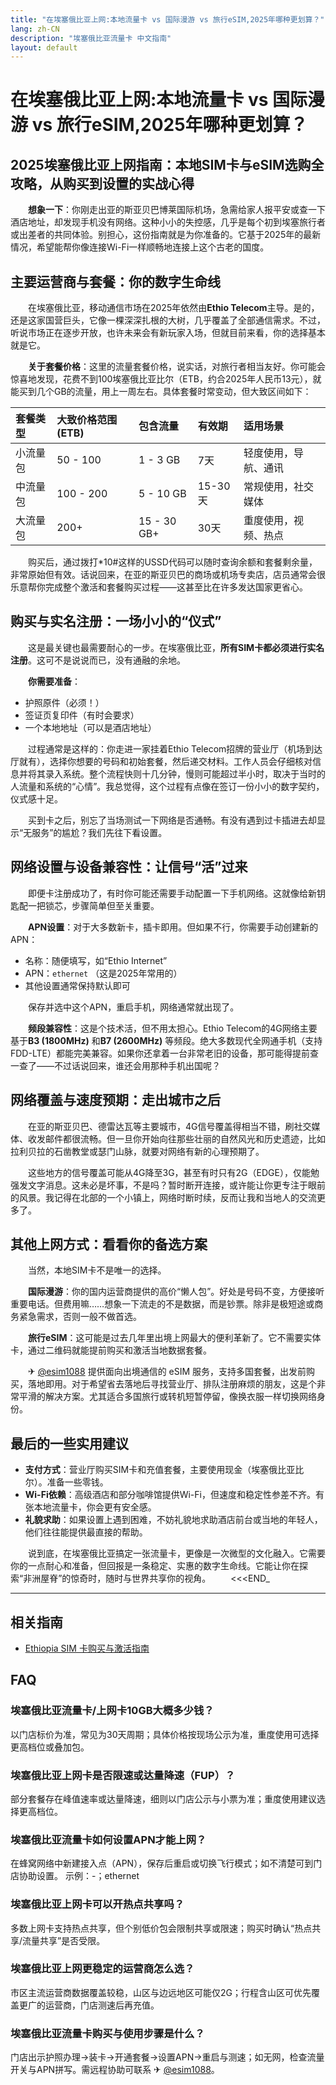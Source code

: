 ```yaml
---
title: "在埃塞俄比亚上网:本地流量卡 vs 国际漫游 vs 旅行eSIM,2025年哪种更划算？"
lang: zh-CN
description: "埃塞俄比亚流量卡 中文指南"
layout: default
---
```

# 在埃塞俄比亚上网:本地流量卡 vs 国际漫游 vs 旅行eSIM,2025年哪种更划算？

## 2025埃塞俄比亚上网指南：本地SIM卡与eSIM选购全攻略，从购买到设置的实战心得

　　**想象一下**：你刚走出亚的斯亚贝巴博莱国际机场，急需给家人报平安或查一下酒店地址，却发现手机没有网络。这种小小的失控感，几乎是每个初到埃塞旅行者或出差者的共同体验。别担心，这份指南就是为你准备的。它基于2025年的最新情况，希望能帮你像连接Wi-Fi一样顺畅地连接上这个古老的国度。

## 主要运营商与套餐：你的数字生命线

　　在埃塞俄比亚，移动通信市场在2025年依然由**Ethio Telecom**主导。是的，还是这家国营巨头，它像一棵深深扎根的大树，几乎覆盖了全部通信需求。不过，听说市场正在逐步开放，也许未来会有新玩家入场，但就目前来看，你的选择基本就是它。

　　**关于套餐价格**：这里的流量套餐价格，说实话，对旅行者相当友好。你可能会惊喜地发现，花费不到100埃塞俄比亚比尔（ETB，约合2025年人民币13元），就能买到几个GB的流量，用上一周左右。具体套餐时常变动，但大致区间如下：

| 套餐类型 | 大致价格范围 (ETB) | 包含流量 | 有效期 | 适用场景 |
| :--- | :--- | :--- | :--- | :--- |
| 小流量包 | 50 - 100 | 1 - 3 GB | 7天 | 轻度使用，导航、通讯 |
| 中流量包 | 100 - 200 | 5 - 10 GB | 15-30天 | 常规使用，社交媒体 |
| 大流量包 | 200+ | 15 - 30 GB+ | 30天 | 重度使用，视频、热点 |

　　购买后，通过拨打\*10#这样的USSD代码可以随时查询余额和套餐剩余量，非常原始但有效。话说回来，在亚的斯亚贝巴的商场或机场专卖店，店员通常会很乐意帮你完成整个激活和套餐购买过程——这甚至比在许多发达国家更省心。

## 购买与实名注册：一场小小的“仪式”

　　这是最关键也最需要耐心的一步。在埃塞俄比亚，**所有SIM卡都必须进行实名注册**。这可不是说说而已，没有通融的余地。

　　**你需要准备**：
-   护照原件（必须！）
-   签证页复印件（有时会要求）
-   一个本地地址（可以是酒店地址）

　　过程通常是这样的：你走进一家挂着Ethio Telecom招牌的营业厅（机场到达厅就有），选择你想要的号码和初始套餐，然后递交材料。工作人员会仔细核对信息并将其录入系统。整个流程快则十几分钟，慢则可能超过半小时，取决于当时的人流量和系统的“心情”。我总觉得，这个过程有点像在签订一份小小的数字契约，仪式感十足。

　　买到卡之后，别忘了当场测试一下网络是否通畅。有没有遇到过卡插进去却显示“无服务”的尴尬？我们先往下看设置。

## 网络设置与设备兼容性：让信号“活”过来

　　即便卡注册成功了，有时你可能还需要手动配置一下手机网络。这就像给新钥匙配一把锁芯，步骤简单但至关重要。

　　**APN设置**：对于大多数新卡，插卡即用。但如果不行，你需要手动创建新的APN：
-   名称：随便填写，如“Ethio Internet”
-   APN：`ethernet` （这是2025年常用的）
-   其他设置通常保持默认即可

　　保存并选中这个APN，重启手机，网络通常就出现了。

　　**频段兼容性**：这是个技术活，但不用太担心。Ethio Telecom的4G网络主要基于**B3 (1800MHz)** 和**B7 (2600MHz)** 等频段。绝大多数现代全网通手机（支持FDD-LTE）都能完美兼容。如果你还拿着一台非常老旧的设备，那可能得提前查一查了——不过话说回来，谁还会用那种手机出国呢？

## 网络覆盖与速度预期：走出城市之后

　　在亚的斯亚贝巴、德雷达瓦等主要城市，4G信号覆盖得相当不错，刷社交媒体、收发邮件都很流畅。但一旦你开始向往那些壮丽的自然风光和历史遗迹，比如拉利贝拉的石凿教堂或瑟门山脉，就要对网络有新的心理预期了。

　　这些地方的信号覆盖可能从4G降至3G，甚至有时只有2G（EDGE），仅能勉强发文字消息。这未必是坏事，不是吗？暂时断开连接，或许能让你更专注于眼前的风景。我记得在北部的一个小镇上，网络时断时续，反而让我和当地人的交流更多了。

## 其他上网方式：看看你的备选方案

　　当然，本地SIM卡不是唯一的选择。

　　**国际漫游**：你的国内运营商提供的高价“懒人包”。好处是号码不变，方便接听重要电话。但费用嘛……想象一下流走的不是数据，而是钞票。除非是极短途或商务紧急需求，否则一般不做首选。

　　**旅行eSIM**：这可能是过去几年里出境上网最大的便利革新了。它不需要实体卡，通过二维码就能提前购买和激活当地数据套餐。

　　✈ [@esim1088](https://t.me/s/esim1088) 提供面向出境通信的 eSIM 服务，支持多国套餐，出发前购买，落地即用。对于希望省去落地后寻找营业厅、排队注册麻烦的朋友，这是个非常平滑的解决方案。尤其适合多国旅行或转机短暂停留，像换衣服一样切换网络身份。

## 最后的一些实用建议

-   **支付方式**：营业厅购买SIM卡和充值套餐，主要使用现金（埃塞俄比亚比尔）。准备一些零钱。
-   **Wi-Fi依赖**：高级酒店和部分咖啡馆提供Wi-Fi，但速度和稳定性参差不齐。有张本地流量卡，你会更有安全感。
-   **礼貌求助**：如果设置上遇到困难，不妨礼貌地求助酒店前台或当地的年轻人，他们往往能提供最直接的帮助。

　　说到底，在埃塞俄比亚搞定一张流量卡，更像是一次微型的文化融入。它需要你的一点耐心和准备，但回报是一条稳定、实惠的数字生命线。它能让你在探索“非洲屋脊”的惊奇时，随时与世界共享你的视角。
　　<<<END_

<!-- crosslink -->
---

## 相关指南

- [Ethiopia SIM 卡购买与激活指南](https://faciylike.github.io/ethiopia-sim-guides)

<!-- BEGIN_ETHIOPIA_FAQ -->
## FAQ

### 埃塞俄比亚流量卡/上网卡10GB大概多少钱？
以门店标价为准，常见为30天周期；具体价格按现场公示为准，重度使用可选择更高档位或叠加包。

### 埃塞俄比亚上网卡是否限速或达量降速（FUP）？
部分套餐存在峰值速率或达量降速，细则以门店公示与小票为准；重度使用建议选择更高档位。

### 埃塞俄比亚流量卡如何设置APN才能上网？
在蜂窝网络中新建接入点（APN），保存后重启或切换飞行模式；如不清楚可到门店协助设置。 示例：-；ethernet

### 埃塞俄比亚上网卡可以开热点共享吗？
多数上网卡支持热点共享，但个别低价包会限制共享或限速；购买时确认“热点共享/流量共享”是否受限。

### 埃塞俄比亚上网更稳定的运营商怎么选？
市区主流运营商数据覆盖较稳，山区与边远地区可能仅2G；行程含山区可优先覆盖更广的运营商，门店测速后再充值。

### 埃塞俄比亚流量卡购买与使用步骤是什么？
门店出示护照办理→装卡→开通套餐→设置APN→重启与测速；如无网，检查流量开关与APN拼写。需远程协助可联系 ✈ [@esim1088](https://t.me/s/esim1088)。

<script type="application/ld+json">
{"@context": "https://schema.org", "@type": "FAQPage", "mainEntity": [{"@type": "Question", "name": "埃塞俄比亚流量卡/上网卡10GB大概多少钱？", "acceptedAnswer": {"@type": "Answer", "text": "以门店标价为准，常见为30天周期；具体价格按现场公示为准，重度使用可选择更高档位或叠加包。"}}, {"@type": "Question", "name": "埃塞俄比亚上网卡是否限速或达量降速（FUP）？", "acceptedAnswer": {"@type": "Answer", "text": "部分套餐存在峰值速率或达量降速，细则以门店公示与小票为准；重度使用建议选择更高档位。"}}, {"@type": "Question", "name": "埃塞俄比亚流量卡如何设置APN才能上网？", "acceptedAnswer": {"@type": "Answer", "text": "在蜂窝网络中新建接入点（APN），保存后重启或切换飞行模式；如不清楚可到门店协助设置。 示例：-；ethernet"}}, {"@type": "Question", "name": "埃塞俄比亚上网卡可以开热点共享吗？", "acceptedAnswer": {"@type": "Answer", "text": "多数上网卡支持热点共享，但个别低价包会限制共享或限速；购买时确认“热点共享/流量共享”是否受限。"}}, {"@type": "Question", "name": "埃塞俄比亚上网更稳定的运营商怎么选？", "acceptedAnswer": {"@type": "Answer", "text": "市区主流运营商数据覆盖较稳，山区与边远地区可能仅2G；行程含山区可优先覆盖更广的运营商，门店测速后再充值。"}}, {"@type": "Question", "name": "埃塞俄比亚流量卡购买与使用步骤是什么？", "acceptedAnswer": {"@type": "Answer", "text": "门店出示护照办理→装卡→开通套餐→设置APN→重启与测速；如无网，检查流量开关与APN拼写。需远程协助可联系 ✈ @esim1088。"}}]}
</script>
<!-- END_ETHIOPIA_FAQ -->
